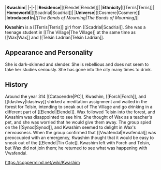 |**Kwashim**|
|-|-|
|**Residence**|[[Elendel\|Elendel]]|
|**Ethnicity**|[[Terris\|Terris]]|
|**Homeworld**|[[Scadrial\|Scadrial]]|
|**Universe**|[[Cosmere\|Cosmere]]|
|**Introduced In**|*[[The Bands of Mourning\|The Bands of Mourning]]*|

**Kwashim** is a [[Terris\|Terris]] girl from [[Scadrial\|Scadrial]]. She was a teenage student in [[The Village\|The Village]] at the same time as [[Wax\|Wax]] and [[Telsin Ladrian\|Telsin Ladrian]].

## Appearance and Personality
She is dark-skinned and slender. She is rebellious and does not seem to take her studies seriously. She has gone into the city many times to drink.

## History
Around the year 314 [[Catacendre\|PC]], Kwashim, [[Forch\|Forch]], and [[Idashwy\|Idashwy]] shirked a meditation assignment and waited in the forest for Telsin, intending to sneak out of The Village and go drinking in a different part of [[Elendel\|Elendel]]. Wax followed Telsin into the forest, and Kwashim was disappointed to see him. She thought of Wax as a teacher's pet, and she was worried that he would give them away. The group spied on the [[Synod\|Synod]], and Kwashim seemed to delight in Wax's nervousness. When the group confirmed that [[Vwafendal\|Vwafendal]] was preoccupied with an emergency, Kwashim thought that it would be easy to sneak out of the [[Elendel\|Tin Gate]]. Kwashim left with Forch and Telsin, but Wax did not join them; he returned to see what was happening with Vwafendal.



https://coppermind.net/wiki/Kwashim